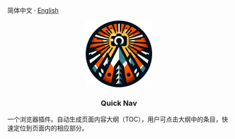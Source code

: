 简体中文 · [English](./docs/README.zh-CN.md)

<p align="center">
    <img src="./public/img/logo-256.png" width="150">
</p>

<h3 align="center">Quick Nav</h3>

一个浏览器插件。自动生成页面内容大纲（TOC），用户可点击大纲中的条目，快速定位到页面内的相应部分。
